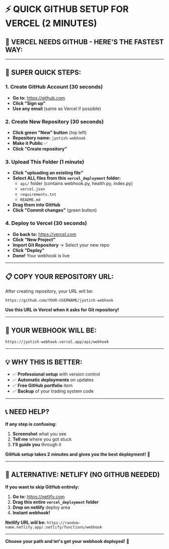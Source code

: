 # ⚡ **QUICK GITHUB SETUP FOR VERCEL (2 MINUTES)**

## 🎯 **VERCEL NEEDS GITHUB - HERE'S THE FASTEST WAY:**

---

## 🚀 **SUPER QUICK STEPS:**

### **1. Create GitHub Account (30 seconds)**
- **Go to:** https://github.com
- **Click "Sign up"** 
- **Use any email** (same as Vercel if possible)

### **2. Create New Repository (30 seconds)**
- **Click green "New" button** (top left)
- **Repository name:** `jyotish-webhook`
- **Make it Public** ✅
- **Click "Create repository"**

### **3. Upload This Folder (1 minute)**
- **Click "uploading an existing file"**
- **Select ALL files from this `vercel_deployment` folder:**
  - `api/` folder (contains webhook.py, health.py, index.py)
  - `vercel.json`
  - `requirements.txt`
  - `README.md`
- **Drag them into GitHub**
- **Click "Commit changes"** (green button)

### **4. Deploy to Vercel (30 seconds)**
- **Go back to:** https://vercel.com
- **Click "New Project"**
- **Import Git Repository** → Select your new repo
- **Click "Deploy"**
- **Done!** Your webhook is live

---

## 📋 **COPY YOUR REPOSITORY URL:**

After creating repository, your URL will be:
```
https://github.com/YOUR-USERNAME/jyotish-webhook
```

**Use this URL in Vercel when it asks for Git repository!**

---

## 🎯 **YOUR WEBHOOK WILL BE:**

```
https://jyotish-webhook.vercel.app/api/webhook
```

---

## 💡 **WHY THIS IS BETTER:**

- ✅ **Professional setup** with version control
- ✅ **Automatic deployments** on updates
- ✅ **Free GitHub portfolio** item
- ✅ **Backup** of your trading system code

---

## 📞 **NEED HELP?**

**If any step is confusing:**
1. **Screenshot** what you see
2. **Tell me** where you got stuck
3. **I'll guide you** through it

**GitHub setup takes 2 minutes and gives you the best deployment!** 🌟

---

## 🔄 **ALTERNATIVE: NETLIFY (NO GITHUB NEEDED)**

**If you want to skip GitHub entirely:**

1. **Go to:** https://netlify.com
2. **Drag this entire `vercel_deployment` folder** 
3. **Drop on netlify** deploy area
4. **Instant webhook!**

**Netlify URL will be:** `https://random-name.netlify.app/.netlify/functions/webhook`

---

**Choose your path and let's get your webhook deployed!** 🚀
